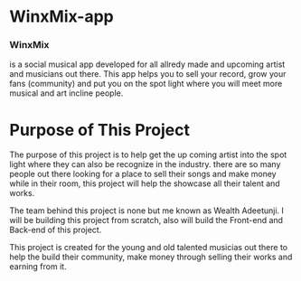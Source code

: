 # <h1>WinxMix-app</h1>
<h3>WinxMix</h3><p>is a social musical app developed for all allredy made and upcoming artist and musicians out there. This app helps you to sell your record, grow your fans (community) and put you on the spot light where you will meet more musical and art incline people.</p>

<h1>Purpose of This Project</h1>
<p>The purpose of this project is to help get the up coming artist into the spot light where they can also be recognize in the industry. there are so many people out there looking for a place to sell their songs and make money while in their room, this project will help the showcase all their talent and works.
</p>

<p>The team behind this project is none but me known as Wealth Adeetunji.
I will be building this project from scratch, also will build the Front-end and Back-end of this project.
</P>

<p>This project is created for the young and old talented musicias out there to help the build their community, make money through selling their works and earning from it.
</p>
